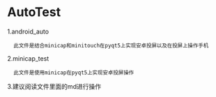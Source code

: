 # AutoTest
1.android_auto
```
  此文件是结合minicap和minitouch在pyqt5上实现安卓投屏以及在投屏上操作手机
```
2.minicap_test
```
  此文件是使用minicap在pyqt5上实现安卓投屏操作
```
3.建议阅读文件里面的md进行操作
